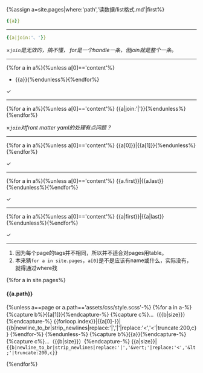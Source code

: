 {%assign a=site.pages|where:'path','读数据/list格式.md'|first%}
```yaml
{{a}}
```

---
```yaml
{{a|join:'、'}}
```
×*`join`是无效的，搞不懂，
for是一个handle一条，但join就是整个一条。*

---
{%for a in a%}{%unless a[0]=='content'%}
- {{a}}{%endunless%}{%endfor%}

✓

---
{%for a in a%}{%unless a[0]=='content'%}
{{a|join:'|'}}{%endunless%}{%endfor%}

×*`join`对front matter yaml的处理有点问题？*

---
{%for a in a%}{%unless a[0]=='content'%}
{{a[0]}}|{{a[1]}}{%endunless%}{%endfor%}

✓

---
{%for a in a%}{%unless a[0]=='content'%}
{{a.first}}|{{a.last}}{%endunless%}{%endfor%}

✓

---
{%for a in a%}{%unless a[0]=='content'%}
{{a|first}}|{{a|last}}{%endunless%}{%endfor%}

✓

---
1. 因为每个page的tags并不相同，所以并不适合对pages用table。
2. 本来猜`for a in site.pages`，`a[0]`是不是应该有name或什么，实际没有，
就得通过where找

{%for a in site.pages%}
#### {{a.path}}
{%unless a==page or a.path=='assets/css/style.scss'-%}
{%for a in a-%}
{%capture b%}{{a[1]}}{%endcapture-%}
{%capture c%}…（{{b|size}}）{%endcapture-%}
{{forloop.index}}|{{a[0]-}}|{{b|newline_to_br|strip_newlines|replace:'|','&vert;'|replace:'<','&lt;'|truncate:200,c}}
{%endfor-%}
{%endunless-%}
{%capture b%}{{a}}{%endcapture-%}
{%capture c%}…（{{b|size}}）{%endcapture-%}
{{a|size}}|`{{b|newline_to_br|strip_newlines|replace:'|','&vert;'|replace:'<','&lt;'|truncate:200,c}}`

{%endfor%}
